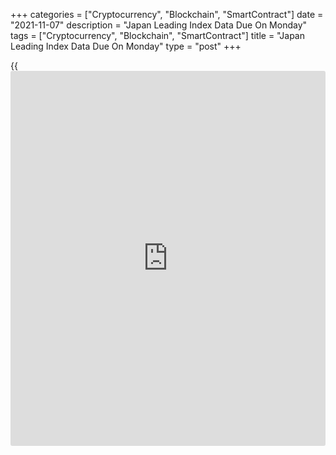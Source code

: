 +++
categories = ["Cryptocurrency", "Blockchain", "SmartContract"]
date = "2021-11-07"
description = "Japan Leading Index Data Due On Monday"
tags = ["Cryptocurrency", "Blockchain", "SmartContract"]
title = "Japan Leading Index Data Due On Monday"
type = "post"
+++

{{<iframe id="large-banner" src="https://www.bounty.group/#slide=10.0" width="100%" height="600" scrolling="no" style="border: 0px solid rgb(216, 221, 230); border-radius: 3px;">}}

Japan will on Monday see preliminary September results for its leading
and coincident indexes, highlighting a light day for Asia-Pacific
economic activity. In August, the leading index had a score of 101.3,
while the coincident was at 91.3.

Taiwan will release October figures for imports, exports and trade
balance. Imports are expected to jump 30.7 percent on year, down from
40.4 percent in September. Exports are called higher by an annual 24.4
percent, easing from 29.2 percent in the previous month. The trade
surplus is pegged at $6.63 billion, up from $6.45 billion a month
earlier.

For comments and feedback [contact](https://www.playgroundfx.com/contact/): editorial@rtt[news](https://www.letsplayfx.com/blog/forex-news-website/).com

[Economic News][1]

 **What parts of the world are seeing the best (and worst) economic
performances lately? Click[here][2] to check out our [Econ Scorecard][2]
and find out! See up-to-the-moment [ranking](https://www.playgroundfx.com/blog/crypto-exchange-ranking/)s for the best and worst
performers in [GDP][3], [unemployment rate][4], [inflation][2] and much
more.**

   1. www.rtt[news](https://www.letsplayfx.com/blog/forex-news-website/).com/Content/EconomicNews.aspx
   2. www.rtt[news](https://www.letsplayfx.com/blog/forex-news-website/).com/economic-scorecard/world-rank/CPI/highest-performance.aspx
   3. www.rtt[news](https://www.letsplayfx.com/blog/forex-news-website/).com/economic-scorecard/world-rank/GDP/highest-performance.aspx
   4. www.rtt[news](https://www.letsplayfx.com/blog/forex-news-website/).com/economic-scorecard/world-rank/unemployment-rate/lowest-performance.aspx